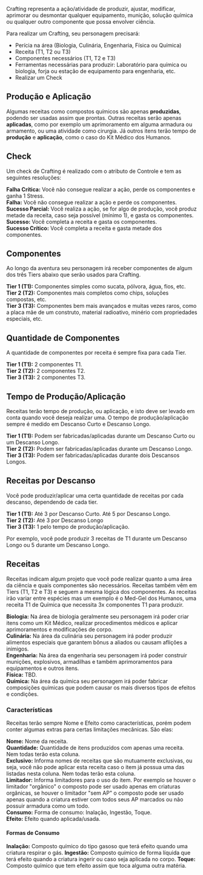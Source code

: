 Crafting representa a ação/atividade de produzir, ajustar, modificar, aprimorar ou desmontar qualquer equipamento, munição, solução química ou qualquer outro componente que possa envolver ciência.

Para realizar um Crafting, seu personagem precisará:

- Perícia na área (Biologia, Culinária, Engenharia, Física ou Química)
- Receita (T1, T2 ou T3)
- Componentes necessários (T1, T2 e T3)
- Ferramentas necessárias para produzir: Laboratório para química ou biologia, forja ou estação de equipamento para engenharia, etc.
- Realizar um Check

## Produção e Aplicação

Algumas receitas como compostos químicos são apenas **produzidas**, podendo ser usadas assim que prontas. Outras receitas serão apenas **aplicadas**, como por exemplo um aprimoramento em alguma armadura ou armamento, ou uma atividade como cirurgia. Já outros itens terão tempo de **produção** e **aplicação**, como o caso do Kit Médico dos Humanos.

## Check

Um check de Crafting é realizado com o atributo de Controle e tem as seguintes resoluções:

**Falha Crítica:** Você não consegue realizar a ação, perde os componentes e ganha 1 Stress.  
**Falha:** Você não consegue realizar a ação e perde os componentes.  
**Sucesso Parcial:** Você realiza a ação, se for algo de produção, você produz metade da receita, caso seja possível (mínimo 1), e gasta os componentes.  
**Sucesso:** Você completa a receita e gasta os componentes.  
**Sucesso Crítico:** Você completa a receita e gasta metade dos componentes.  

## Componentes

Ao longo da aventura seu personagem irá receber componentes de algum dos três Tiers abaixo que serão usados para Crafting.

**Tier 1 (T1):** Componentes simples como sucata, pólvora, água, fios, etc.  
**Tier 2 (T2):** Componentes mais completos como chips, soluções compostas, etc.  
**Tier 3 (T3):** Componentes bem mais avançados e muitas vezes raros, como a placa mãe de um construto, material radioativo, minério com propriedades especiais, etc.  

## Quantidade de Componentes

A quantidade de componentes por receita é sempre fixa para cada Tier.

**Tier 1 (T1):** 2 componentes T1.  
**Tier 2 (T2):** 2 componentes T2.  
**Tier 3 (T3):** 2 componentes T3.  

## Tempo de Produção/Aplicação

Receitas terão tempo de produção, ou aplicação, e isto deve ser levado em conta quando você deseja realizar uma. O tempo de produção/aplicação sempre é medido em Descanso Curto e Descanso Longo.

**Tier 1 (T1):** Podem ser fabricadas/aplicadas durante um Descanso Curto ou um Descanso Longo.  
**Tier 2 (T2):** Podem ser fabricadas/aplicadas durante um Descanso Longo.  
**Tier 3 (T3):** Podem ser fabricadas/aplicadas durante dois Descansos Longos.  

## Receitas por Descanso

Você pode produzir/aplicar uma certa quantidade de receitas por cada descanso, dependendo de cada tier.

**Tier 1 (T1):** Até 3 por Descanso Curto. Até 5 por Descanso Longo.  
**Tier 2 (T2):** Até 3 por Descanso Longo  
**Tier 3 (T3):** 1 pelo tempo de produção/aplicação.  

Por exemplo, você pode produzir 3 receitas de T1 durante um Descanso Longo ou 5 durante um Descanso Longo.

## Receitas

Receitas indicam algum projeto que você pode realizar quanto a uma área da ciência e quais componentes são necessários. Receitas também vêm em Tiers (T1, T2 e T3) e seguem a mesma lógica dos componentes. As receitas irão variar entre espécies mas um exemplo é o Med-Gel dos Humanos, uma receita T1 de Química que necessita 3x componentes T1 para produzir.

**Biologia:** Na área de biologia geralmente seu personagem irá poder criar itens como um Kit Médico, realizar procedimentos médicos e aplicar aprimoramentos e modificações de corpo.  
**Culinária:** Na área da culinária seu personagem irá poder produzir alimentos especiais que garantem bônus a aliados ou causam aflições a inimigos.  
**Engenharia:** Na área da engenharia seu personagem irá poder construir munições, explosivos, armadilhas e também aprimoramentos para equipamentos e outros itens.  
**Física:** TBD.  
**Química:** Na área da química seu personagem irá poder fabricar composições químicas que podem causar os mais diversos tipos de efeitos e condições.  

### Características
Receitas terão sempre Nome e Efeito como características, porém podem conter algumas extras para certas limitações mecânicas. São elas:

**Nome:** Nome da receita.  
**Quantidade:** Quantidade de itens produzidos com apenas uma receita. Nem todas terão esta coluna.  
**Exclusivo:** Informa nomes de receitas que são mutuamente exclusivas, ou seja, você não pode aplicar esta receita caso o item já possua uma das listadas nesta coluna. Nem todas terão esta coluna.   
**Limitador:** Informa limitadores para o uso do item. Por exemplo se houver o limitador "orgânico" o composto pode ser usado apenas em criaturas orgânicas, se houver o limitador "sem AP" o composto pode ser usado apenas quando a criatura estiver com todos seus AP marcados ou não possuir armadura como um todo.   
**Consumo:** Forma de consumo: Inalação, Ingestão, Toque.  
**Efeito:** Efeito quando aplicada/usada.

#### Formas de Consumo

**Inalação:** Composto químico do tipo gasoso que terá efeito quando uma criatura respirar o gás.
**Ingestão:** Composto químico de forma líquida que terá efeito quando a criatura ingerir ou caso seja aplicada no corpo.
**Toque:** Composto químico que tem efeito assim que toca alguma outra matéria.

